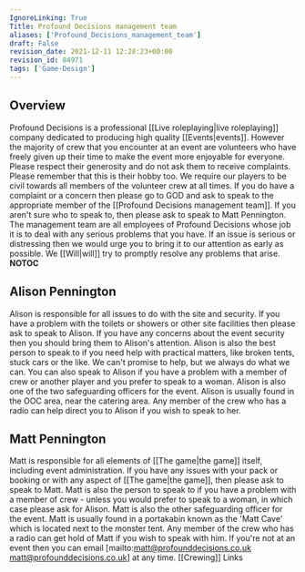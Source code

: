 ```yaml
---
IgnoreLinking: True
Title: Profound Decisions management team
aliases: ['Profound_Decisions_management_team']
draft: False
revision_date: 2021-12-11 12:28:23+00:00
revision_id: 84971
tags: ['Game-Design']
---
```


## Overview
Profound Decisions is a professional [[Live roleplaying|live roleplaying]] company dedicated to producing high quality [[Events|events]]. However the majority of crew that you encounter at an event are volunteers who have freely given up their time to make the event more enjoyable for everyone. Please respect their generosity and do not ask them to receive complaints. Please remember that this is their hobby too. We require our players to be civil towards all members of the volunteer crew at all times.
If you do have a complaint or a concern then please go to GOD and ask to speak to the appropriate member of the [[Profound Decisions management team]]. If you aren't sure who to speak to, then please ask to speak to Matt Pennington. The management team are all employees of Profound Decisions whose job it is to deal with any serious problems that you have. If an issue is serious or distressing then we would urge you to bring it to our attention as early as possible. We [[Will|will]] try to promptly resolve any problems that arise.
__NOTOC__
## Alison Pennington
Alison is responsible for all issues to do with the site and security. If you have a problem with the toilets or showers or other site facilities then please ask to speak to Alison. If you have any concerns about the event security then you should bring them to Alison's attention. Alison is also the best person to speak to if you need help with practical matters, like broken tents, stuck cars or the like. We can't promise to help, but we always do what we can. You can also speak to Alison if you have a problem with a member of crew or another player and you prefer to speak to a woman. Alison is also one of the two safeguarding officers for the event.
Alison is usually found in the OOC area, near the catering area. Any member of the crew who has a radio can help direct you to Alison if you wish to speak to her.
## Matt Pennington
Matt is responsible for all elements of [[The game|the game]] itself, including event administration. If you have any issues with your pack or booking or with any aspect of [[The game|the game]], then please ask to speak to Matt. Matt is also the person to speak to if you have a problem with a member of crew - unless you would prefer to speak to a woman, in which case please ask for Alison. Matt is also the other safeguarding officer for the event.
Matt is usually found in a portakabin known as the 'Matt Cave' which is located next to the monster tent. Any member of the crew who has a radio can get hold of Matt if you wish to speak with him. If you're not at an event then you can email [mailto:matt@profounddecisions.co.uk matt@profounddecisions.co.uk] at any time.
[[Crewing]] Links